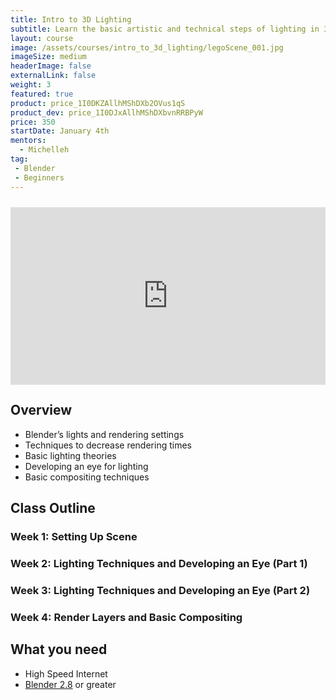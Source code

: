 ```yaml
---
title: Intro to 3D Lighting
subtitle: Learn the basic artistic and technical steps of lighting in 3D! We’ll be using Blender to light a character and interior set.
layout: course
image: /assets/courses/intro_to_3d_lighting/legoScene_001.jpg
imageSize: medium
headerImage: false
externalLink: false
weight: 3
featured: true
product: price_1I0DKZAllhMShDXb2OVus1qS
product_dev: price_1I0DJxAllhMShDXbvnRRBPyW
price: 350
startDate: January 4th
mentors:
  - Michelleh
tag:
 - Blender
 - Beginners
---
```

<div style="padding:56.25% 0 0 0;position:relative;margin-top: 24px;">
    <iframe src="https://player.vimeo.com/video/492955040?title=0&byline=0&portrait=0&loop=1" style="position:absolute;top:0;left:0;width:100%;height:100%;" frameborder="0" allow="autoplay; fullscreen" allowfullscreen></iframe>
</div>

<script src="https://player.vimeo.com/api/player.js"></script>

## Overview
* Blender’s lights and rendering settings
* Techniques to decrease rendering times
* Basic lighting theories
* Developing an eye for lighting
* Basic compositing techniques

## Class Outline

### Week 1: Setting Up Scene

### Week 2: Lighting Techniques and Developing an Eye (Part 1)

### Week 3: Lighting Techniques and Developing an Eye (Part 2)

### Week 4: Render Layers and Basic Compositing


## What you need
* High Speed Internet
* [Blender 2.8](https://www.blender.org/) or greater

